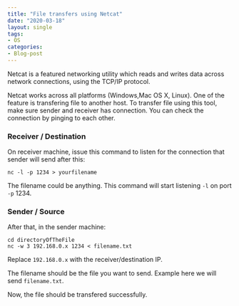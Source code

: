 ```yaml
---
title: "File transfers using Netcat"
date: "2020-03-18"
layout: single
tags:
- OS
categories:
- Blog-post
---
```

Netcat is a featured networking utility which reads and writes data across network connections, using the TCP/IP protocol.

Netcat works across all platforms (Windows,Mac OS X, Linux). One of the feature is transfering file to another host. To transfer file using this tool, make sure sender and receiver has connection. You can check the connection by pinging to each other.

### Receiver / Destination
On receiver machine, issue this command to listen for the connection that sender will send after this:
```
nc -l -p 1234 > yourfilename
```
The filename could be anything. 
This command will start listening ``-l`` on port ``-p`` 1234.

### Sender / Source
After that, in the sender machine:
```
cd directoryOfTheFile
nc -w 3 192.168.0.x 1234 < filename.txt
```
Replace ``192.168.0.x`` with the receiver/destination IP.

The filename should be the file you want to send. Example here we will send ``filename.txt``.

Now, the file should be transfered successfully.
